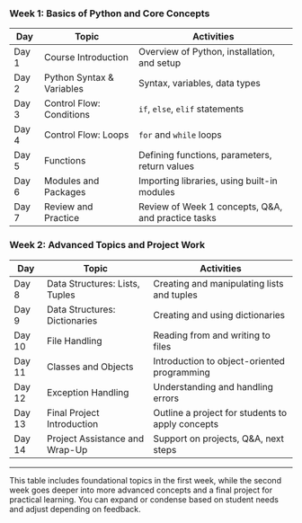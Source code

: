 
### **Week 1: Basics of Python and Core Concepts**

| **Day** | **Topic**                         | **Activities**                                      |
|---------|-----------------------------------|-----------------------------------------------------|
| Day 1   | Course Introduction               | Overview of Python, installation, and setup         |
| Day 2   | Python Syntax & Variables         | Syntax, variables, data types                       |
| Day 3   | Control Flow: Conditions          | `if`, `else`, `elif` statements                     |
| Day 4   | Control Flow: Loops               | `for` and `while` loops                             |
| Day 5   | Functions                         | Defining functions, parameters, return values       |
| Day 6   | Modules and Packages              | Importing libraries, using built-in modules         |
| Day 7   | Review and Practice               | Review of Week 1 concepts, Q&A, and practice tasks  |


### **Week 2: Advanced Topics and Project Work**

| **Day** | **Topic**                         | **Activities**                                      |
|---------|-----------------------------------|-----------------------------------------------------|
| Day 8   | Data Structures: Lists, Tuples    | Creating and manipulating lists and tuples          |
| Day 9   | Data Structures: Dictionaries     | Creating and using dictionaries                     |
| Day 10  | File Handling                     | Reading from and writing to files                   |
| Day 11  | Classes and Objects               | Introduction to object-oriented programming         |
| Day 12  | Exception Handling                | Understanding and handling errors                   |
| Day 13  | Final Project Introduction        | Outline a project for students to apply concepts    |
| Day 14  | Project Assistance and Wrap-Up    | Support on projects, Q&A, next steps                |

---

This table includes foundational topics in the first week, while the second week goes deeper into more advanced concepts and a final project for practical learning. You can expand or condense based on student needs and adjust depending on feedback.
